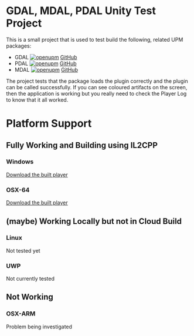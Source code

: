 # GDAL, MDAL, PDAL Unity Test Project

This is a small project that is used to test build the following, related UPM packages:

- GDAL [![openupm](https://img.shields.io/npm/v/com.virgis.gdal?label=openupm&registry_uri=https://package.openupm.com)](https://openupm.com/packages/com.virgis.gdal/) [GitHub](https://github.com/ViRGIS-Team/gdal-upm)
- PDAL [![openupm](https://img.shields.io/npm/v/com.virgis.pdal?label=openupm&registry_uri=https://package.openupm.com)](https://openupm.com/packages/com.virgis.pdal/) [GitHub](https://github.com/ViRGIS-Team/pdal-upm)
- MDAL [![openupm](https://img.shields.io/npm/v/com.virgis.mdal?label=openupm&registry_uri=https://package.openupm.com)](https://openupm.com/packages/com.virgis.mdal/) [GitHub](https://github.com/ViRGIS-Team/mdal-upm)

The project tests that the package loads the plugin correctly and the plugin can be called successfully. If you can see coloured artifacts on the screen, then the application is working but you really need to check the Player Log to know that it all worked.

# Platform Support

## Fully Working and Building using IL2CPP

### Windows

[Download the built player](https://cloud.unity.com/public-share/build-automation/share?shareId=a0ikqz77hQottb0cuwA_gqv4CH1xo6W7PDsbow1O4nw)

### OSX-64

[Download the built player](https://cloud.unity.com/public-share/build-automation/share?shareId=5l8CTqa-xpLZea81Dn6JLav4CH1xo6W7PDsbow1O4nw)

## (maybe) Working Locally but not in Cloud Build

### Linux

Not tested yet

### UWP

Not currently tested

## Not Working

### OSX-ARM

Problem being investigated


